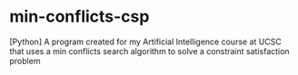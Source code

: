 # min-conflicts-csp
[Python] A program created for my Artificial Intelligence course at UCSC that uses a min conflicts search algorithm to solve a constraint satisfaction problem
